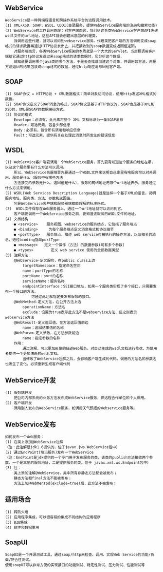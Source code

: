 ## WebService
	WebService是一种跨编程语言和跨操作系统平台的远程调用技术。
	(1) XML+XSD，SOAP，WSDL，UDDI(目录服务，提供WebService服务端的注册和搜索功能)
	(2) WebService的工作调用原理：对客户端而言，我们给这各类WebService客户端API传递wsdl文件的url地址，这些API就会创建出底层的代理类，
		我调用这些代理，就可以访问到webservice服务。代理类把客户端的方法调用变成soap格式的请求数据再通过HTTP协议发出去，并把接收到的soap数据变成返回值返回。
		对服务端而言，各类WebService框架的本质就是一个大大的Servlet，当远程调用客户端给它通过http协议发送过来soap格式的请求数据时，它分析这个数据，
		就知道要调用哪个java类的哪个方法，于是去查找或创建这个对象，并调用其方法，再把方法返回的结果包装成soap格式的数据，通过http响应消息回给客户端。
## SOAP
	(1) SOAP协议 = HTTP协议 + XML数据格式：简单对象访问协议，使用http发送XML格式的数据。
	(2) SOAP协议定义了SOAP消息的格式，SOAP协议是基于HTTP协议的，SOAP也是基于XML和XSD的，XML是SOAP的数据编码方式。
	(3) 协议的格式
		Envelope：必须有，此元素将整个 XML 文档标识为一条SOAP消息
		Header：可选元素，包含头部信息
		Body：必须有，包含所有调用和响应信息
		Fault：可选元素，提供有关在处理此消息时所发生的错误信息
## WSDL
	(1) WebService客户端要调用一个WebService服务，首先要有知道这个服务的地址在哪，以及这个服务里有什么方法可以调用。
		所以，WebService务器端首先要通过一个WSDL文件来说明自己家里有啥服务可以对外调用，服务是什么（服务中有哪些方法
		方法接受的参数是什么，返回值是什么），服务的网络地址用哪个url地址表示，服务通过什么方式来调用。
	(2) WSDL(Web Services Description Language)就是这样一个基于XML的语言，说明服务地址，服务类，方法、参数和返回值。
		它是WebService客户端和服务器端都能理解的标准格式。
	(3)  WSDL文件保存在Web服务器上，通过一个url地址就可以访问到它。
		客户端要调用一个WebService服务之前，要知道该服务的WSDL文件的地址。
	(4) 文档结构
		● <service>    服务视图，webservice的服务结点，它包括了服务端点
		● <binding>     为每个服务端点定义消息格式和协议细节
		● <portType>   服务端点，描述 web service可被执行的操作方法，以及相关的消息，通过binding指向portType
		● <message>   定义一个操作（方法）的数据参数(可有多个参数)
		● <types>        定义 web service 使用的全部数据类型
	(5) 注解方法
		@WebService-定义服务，在public class上边
			targetNamespace：指定命名空间
			name：portType的名称
			portName：port的名称
			serviceName：服务名称
			endpointInterface：SEI接口地址，如果一个服务类实现了多个接口，只需要发布一个接口的方法，
				可通过此注解指定要发布服务的接口。
		@WebMethod-定义方法，在公开方法上边
			operationName：方法名
			exclude：设置为true表示此方法不是webservice方法，反之则表示webservice方法
		@WebResult-定义返回值，在方法返回值前边
			name：返回结果值的名称
		@WebParam-定义参数，在方法参数前边
			name：指定参数的名称
		作用：
			通过注解，可以更加形像的描述Web服务。对自动生成的wsdl文档进行修改，为使用者提供一个更加清晰的wsdl文档。
			当修改了WebService注解之后，会影响客户端生成的代码。调用的方法名和参数名也发生了变化，必须重新生成客户端代码
## WebService开发
	(1) 服务端开发
		把公司内部系统的业务方法发布成WebService服务，供远程合作单位和个人调用。
	(2) 客户端开发
		调用别人发布的WebService服务，如调用天气预报的Webservice服务等。
## WebService发布
	如何发布一个Web服务： 
	(1) 在类上添加@WebService注解 
	（注：此注解是jdk1.6提供的，位于javax.jws.WebService包中） 
	(2) 通过EndPoint(端点服务)发布一个WebService 
	（注：EndPoint是jdk提供的一个专门用于发布服务的类，该类的publish方法接收两个参数，一个是本地的服务地址，二是提供服务的类。位于 javax.xml.ws.Endpoint包中） 
	(3) 注： 
		类上添加注解@WebService，类中所有非静态方法都会被发布； 
		静态方法和final方法不能被发布； 
		方法上加@WebMentod(exclude=true)后，此方法不被发布；
## 适用场合
	(1) 跨防火墙
	(2) 应用程序集成，可以很容易的集成不同结构的应用程序
	(3) B2B集成
	(4) 软件和数据重用
## SoapUI
	SoapUI是一个开源测试工具，通过soap/http来检查、调用、实现Web Service的功能/负载/符合性测试。
	使用soapUI可以非常方便的实现接口的功能测试、稳定性测试、压力测试、性能测试等